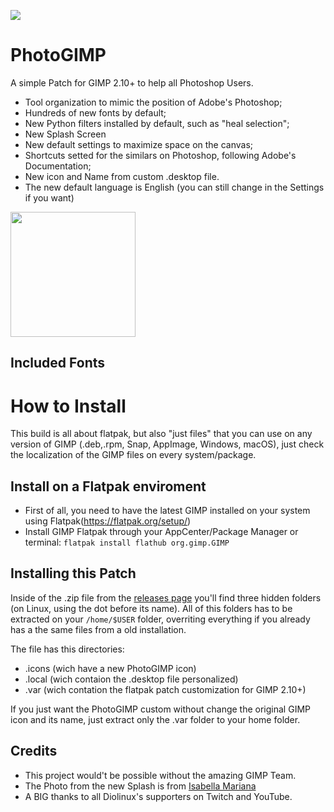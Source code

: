 ![](https://github.com/Diolinux/PhotoGIMP/blob/master/.var/app/org.gimp.GIMP/config/GIMP/2.10/splashes/photogimp-diolinux-splash.png)

# PhotoGIMP
A simple Patch for GIMP 2.10+ to help all Photoshop Users.

* Tool organization to mimic the position of Adobe's Photoshop;
* Hundreds of new fonts by default;
* New Python filters installed by default, such as "heal selection";
* New Splash Screen
* New default settings to maximize space on the canvas;
* Shortcuts setted for the similars on Photoshop, following Adobe's Documentation;
* New icon and Name from custom .desktop file.
* The new default language is English (you can still change in the Settings if you want)


<img src="https://github.com/Diolinux/PhotoGIMP/blob/master/.icons/photogimp.png" data-canonical-src="https://github.com/Diolinux/PhotoGIMP/blob/master/.icons/photogimp.png" width="200" height="200" />

## Included Fonts



# How to Install

This build is all about flatpak, but also "just files" that you can use on any version of GIMP (.deb,.rpm, Snap, AppImage, Windows, macOS), just check the localization of the GIMP files on every system/package.

## Install on a Flatpak enviroment

* First of all, you need to have the latest GIMP installed on your system using Flatpak(https://flatpak.org/setup/)
* Install GIMP Flatpak through your AppCenter/Package Manager or terminal:
```flatpak install flathub org.gimp.GIMP```

## Installing this Patch

Inside of the .zip file from the [releases page](https://github.com/Diolinux/PhotoGIMP/releases) you'll find three hidden folders (on Linux, using the dot before its name). All of this folders has to be extracted on your ```/home/$USER``` folder, overriting everything if you already has a the same files from a old installation.

The file has this directories:

* .icons (wich have a new PhotoGIMP icon)
* .local (wich contaion the .desktop file personalized)
* .var (wich contation the flatpak patch customization for GIMP 2.10+)

If you just want the PhotoGIMP custom without change the original GIMP icon and its name, just extract only the .var folder to your home folder.

## Credits

* This project would't be possible without the amazing GIMP Team.
* The Photo from the new Splash is from [Isabella Mariana](https://www.pexels.com/pt-br/@isabella-mariana-1022505)
* A BIG thanks to all Diolinux's supporters on Twitch and YouTube.
